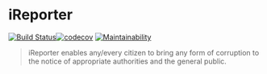 # iReporter

[![Build Status](https://travis-ci.org/Paul-Taiwo/iReporter.svg?branch=develop)](https://travis-ci.org/Paul-Taiwo/iReporter)[![codecov](https://codecov.io/gh/Paul-Taiwo/iReporter/branch/develop/graph/badge.svg)](https://codecov.io/gh/Paul-Taiwo/iReporter)
[![Maintainability](https://api.codeclimate.com/v1/badges/d0cc3796d665a0eb6e22/maintainability)](https://codeclimate.com/github/Paul-Taiwo/iReporter/maintainability)

> iReporter enables any/every citizen to bring any form of corruption to the notice of appropriate authorities and the general public.

